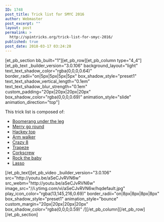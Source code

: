 ```yaml
---
ID: 1748
post_title: Trick list for SMYC 2016
author: Webmaster
post_excerpt: ""
layout: post
permalink: >
  http://spintricks.org/trick-list-for-smyc-2016/
published: true
post_date: 2018-03-17 03:24:28
---
```

[et_pb_section bb_built="1"][et_pb_row][et_pb_column type="4_4"][et_pb_text _builder_version="3.0.106" background_layout="light" text_text_shadow_color="rgba(0,0,0,0.64)" border_radii="on|5px|5px|5px|5px" box_shadow_style="preset1" text_text_shadow_vertical_length="0.1em" text_text_shadow_blur_strength="0.1em" custom_padding="20px|20px|20px|20px" box_shadow_color="rgba(0,0,0,0.69)" animation_style="slide" animation_direction="top"]

This trick list is composed of:
<ul>
 	<li><a href="/tag/under-the-leg-boomerang">Boomerang under the leg</a></li>
 	<li><a href="/tag/merry-go-round">Merry go round</a></li>
 	<li><a href="/tag/hackey-top">Hackey top</a></li>
 	<li><a href="/tag/arm-walker">Arm walker</a></li>
 	<li><a href="/tag/crazy8">Crazy 8</a></li>
 	<li><a href="/tag/trapeze">Trapeze</a></li>
 	<li><a href="/tag/corkscrew">Corkscrew</a></li>
 	<li><a href="/tag/rock-the-baby">Rock the baby</a></li>
 	<li><a href="/tag/lasso">Lasso</a></li>
</ul>
[/et_pb_text][et_pb_video _builder_version="3.0.106" src="http://youtu.be/aSeCJvRVN6w" src_webm="http://youtu.be/aSeCJvRVN6w" image_src="//i.ytimg.com/vi/aSeCJvRVN6w/hqdefault.jpg" play_icon_color="rgba(13,145,216,0.69)" border_radii="on|8px|8px|8px|8px" box_shadow_style="preset1" animation_style="bounce" custom_margin="20px|20px|20px|20px" box_shadow_color="rgba(0,0,0,0.59)" /][/et_pb_column][/et_pb_row][/et_pb_section]